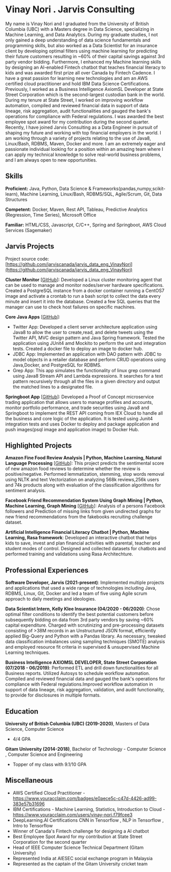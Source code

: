 # Vinay Nori . Jarvis Consulting

My name is Vinay Nori and I graduated from the University of British Columbia (UBC) with a Masters degree in Data Science, specializing in Machine Learning, and Data Analytics. During my graduate studies, I not only gained a deep understanding of data science fundamentals and programming skills, but also worked as a Data Scientist for an insurance client by developing optimal filters using machine learning for predicting their future customers resulting in ~60% of their capital savings against 3rd party vendor bidding. Furthermore, I enhanced my Machine learning skills by designing an AI-enabled Fintech chatbot that teaches financial literacy to kids and was awarded first prize all over Canada by Fintech Cadence. I have a great passion for learning new technologies and am an AWS certified cloud practitioner and hold IBM Data Science Certifications. 
 Previously, I worked as a Business Intelligence AxiomSL Developer at State Street Corporation which is the second-largest custodian bank in the world. During my tenure at State Street, I worked on improving workflow automation, compiled and reviewed financial data in support of data lineage, risk aggregation, audit functionalities and gauged the bank's operations for compliance with Federal regulations. I was awarded the best employee spot award for my contribution during the second quarter.
 Recently, I have joined Jarvis Consulting as a Data Engineer in pursuit of shaping my future and working with top financial employers in the world. I am working through a variety of projects relating to the use of Java8, Linux/Bash, RDBMS, Maven, Docker and more. I am an extremely eager and passionate individual looking for a position within an amazing team where I can apply my technical knowledge to solve real-world business problems, and I am always open to new opportunities.

## Skills

**Proficient:** Java, Python, Data Science & Frameworks(pandas,numpy,scikit-learn), Machine Learning, Linux/Bash, RDBMS/SQL, Agile/Scrum, Git, Data Structures

**Competent:** Docker, Maven, Rest API, Tableau, Predictive Analytics (Regression, Time Series), Microsoft Office

**Familiar:** HTML/CSS, Javascript, C/C++, Spring and Springboot, AWS Cloud Services (Sagemaker)

## Jarvis Projects

Project source code: [https://github.com/jarviscanada/jarvis_data_eng_VinayNori](https://github.com/jarviscanada/jarvis_data_eng_VinayNori)


**Cluster Monitor** [[GitHub](https://github.com/jarviscanada/jarvis_data_eng_VinayNori/tree/master/linux_sql)]: Developed a Linux cluster monitoring agent that can be used to manage and monitor nodes/server hardware specifications. Created a PostgreSQL instance from a docker container running a CentOS7 image and activate a crontab to run a bash script to collect the data every minute and insert it into the database. Created a few SQL queries that the manager can use to check host failures on specific machines.

**Core Java Apps** [[GitHub](https://github.com/jarviscanada/jarvis_data_eng_VinayNori/tree/master/core_java)]:
      
  - Twitter App: Developed a client server architecture application using Java8 to allow the user to create,read, and delete tweets using the Twitter API, MVC design pattern and Java Spring framework. Tested the application using JUnit4 amd Mockito to perform the unit and integration tests. Created a docker file to deploy an image to docker hub.
  - JDBC App: Implemented an application with DAO pattern with JDBC to model objects in a retailer database and perform CRUD operations using Java,Docker, and PostgreSQL for RDBMS.
  - Grep App: This app simulates the functionality of linux grep command using Java8 Stream API and Lambda expressions. It searches for a text pattern recursively through all the files in a given directory and output the matched lines to a designated file.

**Springboot App** [[GitHub](https://github.com/jarviscanada/jarvis_data_eng_VinayNori/tree/master/springboot)]: Developed a Proof of Concept microservice trading application that allows users to manage profiles and accounts, monitor portfolio performance, and trade securities using Java8 and Springboot to implement the REST API coming from IEX Cloud to handle all the business and core logic of the application. It is tested using Junit4 integration tests and uses Docker to deploy and package application and push images(psql image and application image) to Docker Hub.


## Highlighted Projects
**Amazon Fine Food Review Analysis | Python, Machine Learning, Natural Language Processing** [[GitHub](https://github.com/nori-vinay/Classification)]: This project predicts the sentimental score of new amazon food reviews to determine whether the review is positive/negative. Performed lemmatization, stemming, stop words removal using NLTK and text Vectorization on analyzing 568k reviews,256k users and 74k products along with evaluation of the classification algorithms for sentiment analysis.

**Facebook Friend Recommendation System Using Graph Mining | Python, Machine Learning, Graph Mining** [[GitHub](https://github.com/nori-vinay/facebook-friend-recommendation)]: Analysis of a persons Facebook followers and Prediction of missing links from given undirected graphs for new friend recommendations from the fakebooks recruiting challenge dataset.

**Artificial Intelligence Financial Literacy Chatbot | Python, Machine Learning, Rasa framework**: Developed an interactive chatbot that helps kids to save, invest and plan financial activities with parental, teacher and student modes of control. Designed and collected datasets for chatbots and performed training and validations using Rasa Architechture.


## Professional Experiences

**Software Developer, Jarvis (2021-present)**: Implemented multiple projects and applications that used a wide range of technologies including Java, RDBMS, Linux, Git, Docker and led a team of five using Agile scrum approach to daily meetings and ideologies.

**Data Scientist Intern, Kelly Klee Insurance (04/2020 - 06/2020)**: Chose optimal filter conditions to identify the best potential customers before subsequently bidding on data from 3rd party vendors by saving ~60% capital expenditure. Charged with scrutinizing and pre-processing datasets consisting of >38M records in an Unstructured JSON format, efficiently applied Big-Query and Python with a Pandas library. As necessary, tweaked data classification imbalances using sampling techniques (SMOTE) analysis and employed resource fit criteria in supervised & unsupervised Machine Learning techniques.

**Business Intelligence AXIOMSL DEVELOPER, State Street Corporation (07/2018 - 06/2019)**: Performed ETL and drill down functionalities for all Business reports. Utilized Autosys to schedule workflow automation. Compiled and reviewed financial data and gauged the bank's operations for compliance with Federal regulations.Improved workflow automation in support of data lineage, risk aggregation, validation, and audit functionality, to provide for disclosures in multiple formats.


## Education
**University of British Columbia (UBC) (2019-2020)**, Masters of Data Science, Computer Science
- 4/4 GPA

**Gitam University (2014-2018)**, Bachelor of Technology - Computer Science , Computer Science and Engineering
- Topper of my class with 9.1/10 GPA


## Miscellaneous
- AWS Certified Cloud Practitioner - https://www.youracclaim.com/badges/e0aece5c-c47d-4426-ad99-383e57b31696
- IBM Certifications - Machine Learning, Statistics, Introduction to Cloud - https://www.youracclaim.com/users/vinay-nori.f79fcee3
- DeepLearning.AI Certifications  CNN in Tensorflow , NLP in Tensorflow , Intro to Tensorflow
- Winner of Canada's Fintech challenge for designing a AI chatbot
- Best Employee Spot Award for my contribution at State Street Corporation for the second quarter
- Head of IEEE Computer Science Technical Department (Gitam University)
- Represented India at AIESEC social exchange program in Malaysia
- Represented as the captain of the Gitam University cricket team